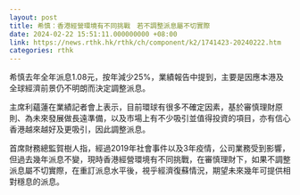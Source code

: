 ```yaml
---
layout: post
title: 希慎：香港經營環境有不同挑戰　若不調整派息屬不切實際
date: 2024-02-22 15:51:11.000000000 +08:00
link: https://news.rthk.hk/rthk/ch/component/k2/1741423-20240222.htm
categories: rthk
---
```


希慎去年全年派息1.08元，按年減少25%，業績報告中提到，主要是因應本港及全球經濟前景仍不明朗而決定調整派息。

主席利蘊蓮在業績記者會上表示，目前環球有很多不確定因素，基於審慎理財原則、為未來發展做長遠準備，以及市場上有不少吸引並值得投資的項目，亦有信心香港越來越好及更吸引，因此調整派息。

首席財務總監賀樹人指，經過2019年社會事件以及3年疫情，公司業務受到影響，但過去幾年派息不變，現時香港經營環境有不同挑戰，在審慎理財下，如果不調整派息屬不切實際，在重訂派息水平後，視乎經濟復蘇情況，期望未來幾年可提供相對穩息的派息。
